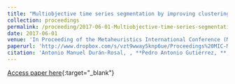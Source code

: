 ```yaml
---
title: "Multiobjective time series segmentation by improving clustering quality and reducing approximation error"
collection: proceedings
permalink: /proceeding/2017-06-01-Multiobjective-time-series-segmentation-by-improving-clustering-quality-and-reducing-approximation-error
date: 2017-06-01
venue: 'In Proceeding of the Metaheuristics International Conference (MIC 2017) and the XII Metaheurísticas, Algoritmos Evolutivos y Bioinspirados (MAEB 2017) Conference'
paperurl: 'http://www.dropbox.com/s/vzt9wway5knp6ue/Proceedings%20MIC-MAEB%202017.pdf?dl=0'
citation: 'Antonio Manuel Durán-Rosal, , **Pedro Antonio Gutiérrez, **, Francisco José Martínez-Estudillo, , César Hervás-Martínez, &quot;Multiobjective time series segmentation by improving clustering quality and reducing approximation error.&quot; In Proceeding of the Metaheuristics International Conference (MIC 2017) and the XII Metaheurísticas, Algoritmos Evolutivos y Bioinspirados (MAEB 2017) Conference, 2017, Barcelona, pp.920-922.'
---
```

[Access paper here](http://www.dropbox.com/s/vzt9wway5knp6ue/Proceedings%20MIC-MAEB%202017.pdf?dl=0){:target="_blank"}
